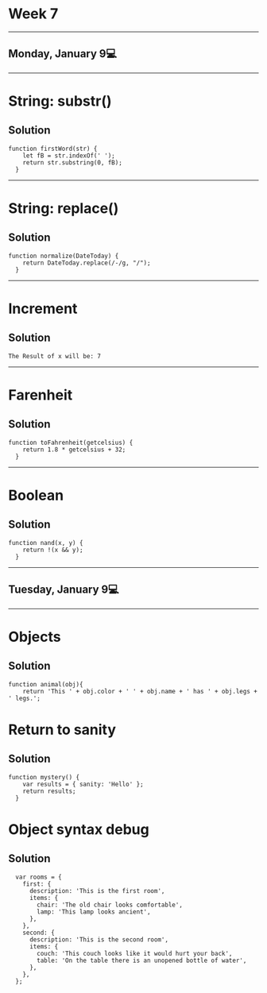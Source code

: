 # Week 7
---
## Monday, January 9💻
---
# String: substr()
## Solution
```
function firstWord(str) {
    let fB = str.indexOf(' ');
    return str.substring(0, fB);
  }
```
---
# String: replace()
## Solution
```
function normalize(DateToday) {
    return DateToday.replace(/-/g, "/");
  }
```
---
# Increment
## Solution
```
The Result of x will be: 7
```
---
# Farenheit
## Solution
```
function toFahrenheit(getcelsius) {
    return 1.8 * getcelsius + 32;
  }
```
---
# Boolean
## Solution
```
function nand(x, y) {
    return !(x && y);
  }
```
---
## Tuesday, January 9💻
---
# Objects
## Solution
```
function animal(obj){
    return 'This ' + obj.color + ' ' + obj.name + ' has ' + obj.legs + ' legs.';
```
# Return to sanity  
## Solution
```
function mystery() {
    var results = { sanity: 'Hello' };
    return results;
  }
```
# Object syntax debug
## Solution
```
  var rooms = {
    first: {
      description: 'This is the first room',
      items: {
        chair: 'The old chair looks comfortable',
        lamp: 'This lamp looks ancient',
      },
    },
    second: {
      description: 'This is the second room',
      items: {
        couch: 'This couch looks like it would hurt your back',
        table: 'On the table there is an unopened bottle of water',
      },
    },
  };
```
